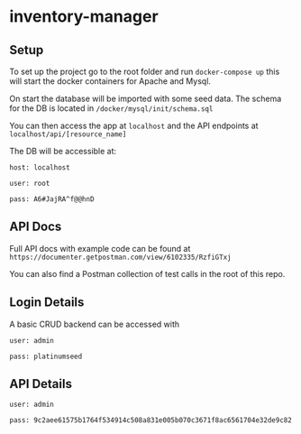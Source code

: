 # inventory-manager

## Setup
To set up the project go to the root folder and run `docker-compose up` this will start the docker containers for Apache and Mysql.

On start the database will be imported with some seed data. The schema for the DB is located in `/docker/mysql/init/schema.sql`

You can then access the app at `localhost` and the API endpoints at `localhost/api/[resource_name]`

The DB will be accessible at:

```
host: localhost

user: root

pass: A6#JajRA^f@@hnD
```

## API Docs
Full API docs with example code can be found at `https://documenter.getpostman.com/view/6102335/RzfiGTxj`

You can also find a Postman collection of test calls in the root of this repo. 

## Login Details 
A basic CRUD backend can be accessed with

```
user: admin

pass: platinumseed
```

## API Details
```
user: admin

pass: 9c2aee61575b1764f534914c508a831e005b070c3671f8ac6561704e32de9c82
```